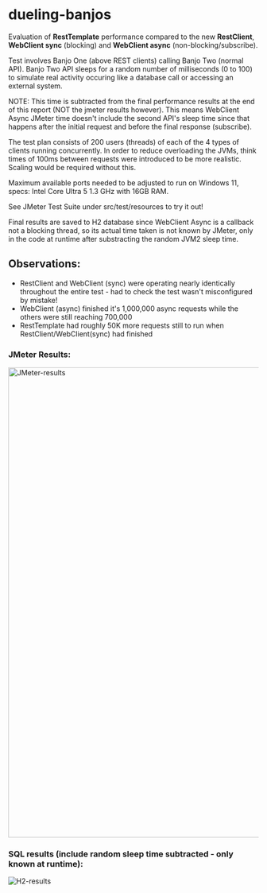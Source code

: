 # dueling-banjos

Evaluation of **RestTemplate** performance compared to the new **RestClient**, **WebClient sync** (blocking) and **WebClient async** (non-blocking/subscribe).

Test involves Banjo One (above REST clients) calling Banjo Two (normal API).  Banjo Two API sleeps for a random number of milliseconds (0 to 100) to simulate real activity occuring like a database call or accessing an external system.  

NOTE: This time is subtracted from the final performance results at the end of this report (NOT the jmeter results however).  This means WebClient Async JMeter time doesn't include the second API's sleep time since that happens after the initial request and before the final response (subscribe).

The test plan consists of 200 users (threads) of each of the 4 types of clients running concurrently.  In order to reduce overloading the JVMs, think times of 100ms between requests were introduced to be more realistic.  Scaling would be required without this.

Maximum available ports needed to be adjusted to run on Windows 11, specs: Intel Core Ultra 5 1.3 GHz with 16GB RAM.

See JMeter Test Suite under src/test/resources to try it out!

Final results are saved to H2 database since WebClient Async is a callback not a blocking thread, so its actual time taken is not known by JMeter, only in the code at runtime after substracting the random JVM2 sleep time.

## Observations:

- RestClient and WebClient (sync) were operating nearly identically throughout the entire test - had to check the test wasn't misconfigured by mistake!
- WebClient (async) finished it's 1,000,000 async requests while the others were still reaching 700,000
- RestTemplate had roughly 50K more requests still to run when RestClient/WebClient(sync) had finished

### JMeter Results:

<img width="946" alt="JMeter-results" src="https://github.com/user-attachments/assets/d2380517-b2a3-4b3d-b7fb-8735149e6879" />


### SQL results (include random sleep time subtracted - only known at runtime):

<img alt="H2-results" src="https://github.com/user-attachments/assets/a04554a1-6788-4000-b4ce-ed6272e1c0b1" />
